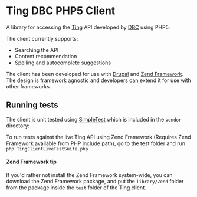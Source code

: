 Ting DBC PHP5 Client
====================

A library for accessing the [Ting][] API developed by [DBC][] using PHP5.

The client currently supports:

* Searching the API
* Content recommendation
* Spelling and autocomplete suggestions

The client has been developed for use with [Drupal][] and [Zend Framework][].
The design is framework agnostic and developers can extend it for use with
other frameworks.

Running tests
-------------

The client is unit tested using [SimpleTest][] which is included in the
`vendor` directory:

To run tests against the live Ting API using Zend Framework
(Requires Zend Framework available from PHP include path), go to the
test folder and run `php TingClientLiveTestSuite.php`


#### Zend Framework tip ####

If you'd rather not install the Zend Framework system-wide, you can
download the Zend Framework package, and put the `library/Zend` folder
from the package inside the `test` folder of the Ting client.

[Ting]: http://ting.dk/
[DBC]: http://dbc.dk/
[Drupal]: http://drupal.org/
[Zend Framework]: http://framework.zend.com/
[SimpleTest]: http://simpletest.org/


